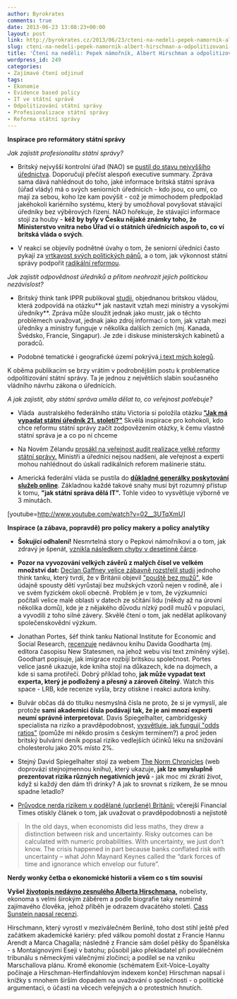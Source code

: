 ```yaml
---
author: Byrokrates
comments: true
date: 2013-06-23 13:08:23+00:00
layout: post
link: http://byrokrates.cz/2013/06/23/cteni-na-nedeli-pepek-namornik-albert-hirschman-a-odpolitizovani-urednictva/
slug: cteni-na-nedeli-pepek-namornik-albert-hirschman-a-odpolitizovani-urednictva
title: 'Čtení na neděli: Pepek námořník, Albert Hirschman a odpolitizování úřednictva'
wordpress_id: 249
categories:
- Zajímavé čtení odjinud
tags:
- Ekonomie
- Evidence based policy
- IT ve státní správě
- Odpolitizování státní správy
- Profesionalizace státní správy
- Reforma státní správy
---
```


**Inspirace pro reformátory státní správy**

_Jak zajistit profesionalitu státní správy?_



	
  * Britský nejvyšší kontrolní úřad (NAO) se [pustil do stavu nejvyššího úřednictva](http://www.nao.org.uk/report/building-capability-in-the-senior-civil-service-to-meet-todays-challenges-2/). Doporučuji přečíst alespoň executive summary. Zpráva sama dává nahlédnout do toho, jaké informace britská státní správa (úřad vlády) má o svých seniorních úřednících - kdo jsou, co umí, co mají za sebou, koho lze kam povýšit - což je mimochodem předpoklad jakéhokoli kariérního systému, který by umožňoval povyšovat stávající úředníky bez výběrových řízení. NAO hořekuje, že stávající informace stojí za houby - **kéž by byly v Česku nějaké známky toho, že Ministerstvo vnitra nebo Úřad ví o státních úřednících aspoň to, co ví britská vláda o svých**.

	
  * V reakci se objevily podnětné úvahy o tom, že seniorní úředníci často pykají za [vrtkavost svých politických pánů](http://www.guardian.co.uk/public-leaders-network/2013/jun/17/nao-report-doomed-financial-management), a o tom, jak výkonnost státní správy podpořit [radikální reformou](http://www.guardian.co.uk/public-leaders-network/2013/jun/17/nao-report-doomed-financial-management).


<!-- more -->

_Jak zajistit odpovědnost úředníků a přitom neohrozit jejich politickou nezávislost?_



	
  * Britský think tank IPPR publikoval [studii](https://www.gov.uk/government/publications/accountability-and-responsiveness-in-the-senior-civil-service), objednanou britskou vládou, která zodpovídá na otázku** jak nastavit vztah mezi ministry a vysokými úředníky**. Zpráva může sloužit jednak jako mustr, jak o těchto problémech uvažovat, jednak jako zdroj informací o tom, jak vztah mezi úředníky a ministry funguje v několika dalších zemích (mj. Kanada, Švédsko, Francie, Singapur). Je zde i diskuse ministerských kabinetů a poradců.

	
  * Podobné tematické i geografické území pokrývá[ i text mých kolegů](http://www.instituteforgovernment.org.uk/news/latest/ministers-should-have-final-say-over-appointment-permanent-secretaries-%E2%80%93-new-report-0).


K oběma publikacím se brzy vrátím v podrobnějším postu k problematice odpolitizování státní správy. Ta je jednou z největších slabin současného vládního návrhu zákona o úřednících.

_A jak zajistit, aby státní správa uměla dělat to, co veřejnost potřebuje?_



	
  * Vláda  australského federálního státu Victoria si položila otázku **["Jak má vypadat státní úředník 21. století?"](http://www.thegovlab.org/the-21st-century-public-servant/)** Skvělá inspirace pro kohokoli, kdo chce reformu státní správy začít zodpovězením otázky, k čemu vlastně státní správa je a co po ní chceme

	
  * Na Novém Zélandu [prosákl na veřejnost audit realizace velké reformy státní správy.](http://www.listener.co.nz/current-affairs/politics/revealed-damning-better-public-services-report/) Ministři a úředníci nejsou nadšeni, ale veřejnost a experti mohou nahlédnout do úskalí radikálních reforem mašinerie státu.

	
  * Americká federální vláda se pustila do **[důkladné generálky poskytování služeb online](http://www.whitehouse.gov/digitalgov/about)**. Základnou každé takové snahy musí být rozumný přístup k tomu, **"jak státní správa dělá IT".** Tohle video to vysvětluje výborně ve 3 minutách.


[youtube=http://www.youtube.com/watch?v=02__3UTqXmU]

**Inspirace (a zábava, popravdě) pro policy makery a policy analytiky**



	
  * **Šokující odhalení!** Nesmrtelná story o Pepkovi námořníkovi a o tom, jak zdravý je špenát, [vznikla následkem chyby v desetinné čárce](//www.bbc.co.uk/news/blogs-magazine-monitor-22902556).

	
  * **Pozor na vyvozování velkých závěrů z malých čísel ve velkém množství dat:** [Declan Gaffney velice zábavně rozstřelil studii](http://www.newstatesman.com/economics/2013/06/government-needs-stop-ignoring-social-disaster-women-deserts) jednoho think tanku, který tvrdí, že v Británii objevil ["pouště bez mužů"](http://www.centreforsocialjustice.org.uk/publications/fractured-families-why-stability-matters), kde údajně spousty dětí vyrůstají bez mužských vzorů nejen v rodině, ale i ve svém fyzickém okolí obecně. Problém je v tom, že výzkumníci počítali velice malé oblasti v datech ze sčítání lidu (někdy až na úrovní několika domů), kde je z nějakého důvodu nízký podíl mužů v populaci, a vyvodili z toho silné závery. Skvělé čtení o tom, jak nedělat aplikovaný společenskovědní výzkum.

	
  * Jonathan Portes, šéf think tanku National Institute for Economic and Social Research, [recenzuje](http://www.lrb.co.uk/v35/n12/jonathan-portes/an-exercise-in-scapegoating) nedávnou knihu Davida Goodharta (mj. editora časopisu New Statesmen, na jehož webu visí text zmíněný výše). Goodhart popisuje, jak imigrace rozbíjí britskou společnost. Portes velice jasně ukazuje, kde kniha stojí na důkazech, kde na dojmech, a kde si sama protiřečí. Dobrý příklad toho, **jak může vypadat text experta, který je podložený a přesný a zároveň čitelný**. Watch this space - LRB, kde recenze vyšla, brzy otiskne i reakci autora knihy.

	
  * Bulvár občas dá do titulku nesmyslná čísla ne proto, že si je vymyslí, ale protože **sami akademici čísla podávají tak, že je ani mnozí experti neumí správně interpretova**t. Davis Spiegelhalter, cambridgeský specialista na riziko a pravděpodobnost, [vysvětluje, jak fungují "odds ratios"](http://understandinguncertainty.org/how-can-2-become-20) (pomůže mi někdo prosím s českým termínem?) a proč jeden britský bulvární deník popsal riziko vedlejších účinků léku na snižování cholesterolu jako 20% místo 2%.

	
  * Stejný David Spiegelhalter stojí za webem [The Norm Chronicles](http://thenormchronicles.com/) (web doprovází stejnojmennou knihu), který ukazuje, **jak lze smysluplně prezentovat rizika různých negativních jevů** - jak moc mi zkrátí život, když si každý den dám tři drinky? A jak to srovnat s rizikem, že se mnou spadne letadlo?

	
  * [Průvodce nerda rizikem v podělané (upršené) Británii:](http://www.ft.com/intl/cms/s/0/9ebb553e-d8ff-11e2-84fa-00144feab7de.html#axzz2WwFMbj9W) včerejší Financial Times otiskly článek o tom, jak uvažovat o pravděpodobnosti a nejistotě




<blockquote>In the old days, when economists did less maths, they drew a distinction between risk and uncertainty. Risky outcomes can be calculated with numeric probabilities. With uncertainty, we just don’t know. The crisis happened in part because banks conflated risk with uncertainty – what John Maynard Keynes called the “dark forces of time and ignorance which envelop our future”.</blockquote>


**Nerdy wonky četba o ekonomické historii a všem co s tím souvisí**

**Vyšel [životopis nedávno zesnulého Alberta Hirschmana](http://www.amazon.co.uk/Worldly-Philosopher-Odyssey-Albert-Hirschman/dp/0691155674/ref=sr_1_1?ie=UTF8&qid=1371990675&sr=8-1&keywords=hirschman+biography),** nobelisty, ekonoma s velmi širokým záběrem a podle biografie taky nesmírně zajímavého člověka, jehož příběh je odrazem dvacátého století. [Cass Sunstein napsal recenzi](http://www.nybooks.com/articles/archives/2013/may/23/albert-hirschman-original-thinker/?pagination=false).

Hirschmann, který vyrostl v meziválečném Berlíně, toho dost stihl ještě před začátkem akademické kariéry: před válkou pomohl dostat z Francie Hannu Arendt a Marca Chagalla; následně z Francie sám došel pěšky do Španělska - s Montaignovými Eseji v batohu; působil jako překladatel při poválečném tribunálu s německými válečnými zločinci; a podílel se na vzniku Marschallova plánu. Kromě ekonomie (schématem Exit-Voice-Loyalty počínaje a Hirschman-Herfindahlovým indexem konče) Hirschman napsal i knížky s mnohem širším dopadem na uvažování o společnosti - o politické argumentaci, o účasti na věcech veřejných a o protestních hnutích.
